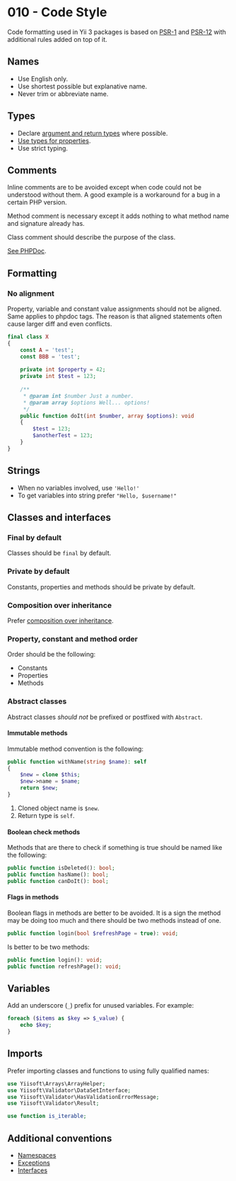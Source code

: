 # 010 - Code Style

Code formatting used in Yii 3 packages is based on [PSR-1](https://www.php-fig.org/psr/psr-1/) and
[PSR-12](https://www.php-fig.org/psr/psr-12/) with additional rules added on top of it.

## Names

- Use English only.
- Use shortest possible but explanative name.
- Never trim or abbreviate name.

## Types

- Declare [argument and return types](https://www.php.net/manual/en/migration70.new-features.php) where possible.
- [Use types for properties](https://wiki.php.net/rfc/typed_properties_v2).
- Use strict typing.

## Comments

Inline comments are to be avoided except when code could not be understood without them. A good example is
a workaround for a bug in a certain PHP version.

Method comment is necessary except it adds nothing to what method name and signature already has.

Class comment should describe the purpose of the class.

[See PHPDoc](https://github.com/yiisoft/docs/blob/master/014-docs.md#phpdoc).

## Formatting

### No alignment

Property, variable and constant value assignments should not be aligned. Same applies to phpdoc tags.
The reason is that aligned statements often cause larger diff and even conflicts.

```php
final class X
{
    const A = 'test';
    const BBB = 'test';
    
    private int $property = 42;
    private int $test = 123;
    
    /**
     * @param int $number Just a number.
     * @param array $options Well... options!
     */
    public function doIt(int $number, array $options): void
    {
        $test = 123;
        $anotherTest = 123;
    }
}
```

## Strings

- When no variables involved, use `'Hello!'`
- To get variables into string prefer `"Hello, $username!"`

## Classes and interfaces

### Final by default

Classes should be `final` by default.

### Private by default

Constants, properties and methods should be private by default.

### Composition over inheritance

Prefer [composition over inheritance](guide/en/concept/di-container.md).

### Property, constant and method order

Order should be the following:

- Constants
- Properties
- Methods

### Abstract classes

Abstract classes *should not* be prefixed or postfixed with `Abstract`.

#### Immutable methods

Immutable method convention is the following:

```php
public function withName(string $name): self
{
    $new = clone $this;
    $new->name = $name;
    return $new; 
}
```

1. Cloned object name is `$new`.
2. Return type is `self`.

#### Boolean check methods

Methods that are there to check if something is true should be named like the following:

```php
public function isDeleted(): bool;
public function hasName(): bool;
public function canDoIt(): bool;
```

#### Flags in methods 

Boolean flags in methods are better to be avoided. It is a sign the method may be doing too much and there
should be two methods instead of one.

```php
public function login(bool $refreshPage = true): void;
```

Is better to be two methods:

```php
public function login(): void;
public function refreshPage(): void;
```

## Variables

Add an underscore (`_`) prefix for unused variables. For example:

```php
foreach ($items as $key => $_value) {
    echo $key;
}
```

## Imports

Prefer importing classes and functions to using fully qualified names:

```php
use Yiisoft\Arrays\ArrayHelper;
use Yiisoft\Validator\DataSetInterface;
use Yiisoft\Validator\HasValidationErrorMessage;
use Yiisoft\Validator\Result;

use function is_iterable;
```

## Additional conventions

- [Namespaces](004-namespaces.md)
- [Exceptions](007-exceptions.md)
- [Interfaces](008-interfaces.md)

